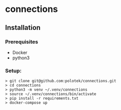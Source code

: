 # connections

## Installation

### Prerequisites
* Docker
* python3

### Setup:

```
> git clone git@github.com:polotek/connections.git
> cd connections
> python3 -m venv ~/.venv/connections
> source ~/.venv/connections/bin/activate
> pip install -r requirements.txt
> docker-compose up
```
